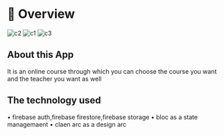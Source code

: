 # 📘 Overview

![c2](https://github.com/user-attachments/assets/5df2d470-eae8-4461-b357-74a929b25956)
![c1](https://github.com/user-attachments/assets/feffcaa0-306b-488c-9df1-e51f4d7defa2)
![c3](https://github.com/user-attachments/assets/2495bd1b-81af-4445-8dc2-bff4f2c7851d)




## About this App

It is an online course through which you can choose the course you want and the teacher you
want as well

## The technology used 

• firebase auth,firebase firestore,firebase storage
• bloc as a state managemaent
• claen arc as a design arc
